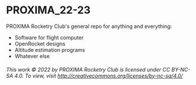 # PROXIMA_22-23

PROXIMA Rocketry Club's general repo for anything and everything:


* Software for flight computer
* OpenRocket designs
* Altitude estimation programs
* Whatever else



###### This work © 2022 by PROXIMA Rocketry Club is licensed under CC BY-NC-SA 4.0. To view, visit http://creativecommons.org/licenses/by-nc-sa/4.0/
